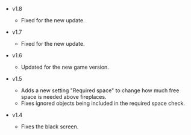 - v1.8
  - Fixed for the new update.

- v1.7
  - Fixed for the new update.

- v1.6
  - Updated for the new game version.

- v1.5
  - Adds a new setting "Required space" to change how much free space is needed above fireplaces.
  - Fixes ignored objects being included in the required space check.

- v1.4
  - Fixes the black screen.

